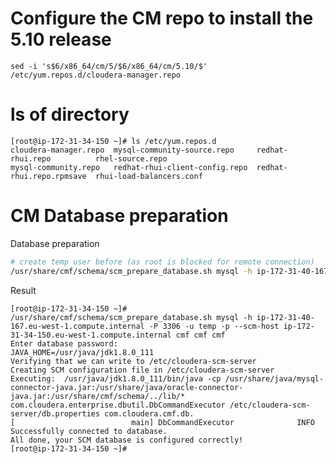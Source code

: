 # Configure the CM repo to install the 5.10 release
`sed -i 's$6/x86_64/cm/5/$6/x86_64/cm/5.10/$' /etc/yum.repos.d/cloudera-manager.repo`

# ls of directory
```
[root@ip-172-31-34-150 ~]# ls /etc/yum.repos.d
cloudera-manager.repo  mysql-community-source.repo     redhat-rhui.repo          rhel-source.repo
mysql-community.repo   redhat-rhui-client-config.repo  redhat-rhui.repo.rpmsave  rhui-load-balancers.conf
```


# CM Database preparation
Database preparation

```bash
# create temp user before (as root is blocked for remote connection)
/usr/share/cmf/schema/scm_prepare_database.sh mysql -h ip-172-31-40-167.eu-west-1.compute.internal -P 3306 -u temp -p --scm-host ip-172-31-34-150.eu-west-1.compute.internal cmf cmf cmf
```
Result
```
[root@ip-172-31-34-150 ~]# /usr/share/cmf/schema/scm_prepare_database.sh mysql -h ip-172-31-40-167.eu-west-1.compute.internal -P 3306 -u temp -p --scm-host ip-172-31-34-150.eu-west-1.compute.internal cmf cmf cmf
Enter database password:
JAVA_HOME=/usr/java/jdk1.8.0_111
Verifying that we can write to /etc/cloudera-scm-server
Creating SCM configuration file in /etc/cloudera-scm-server
Executing:  /usr/java/jdk1.8.0_111/bin/java -cp /usr/share/java/mysql-connector-java.jar:/usr/share/java/oracle-connector-java.jar:/usr/share/cmf/schema/../lib/* com.cloudera.enterprise.dbutil.DbCommandExecutor /etc/cloudera-scm-server/db.properties com.cloudera.cmf.db.
[                          main] DbCommandExecutor              INFO  Successfully connected to database.
All done, your SCM database is configured correctly!
[root@ip-172-31-34-150 ~]#
```
